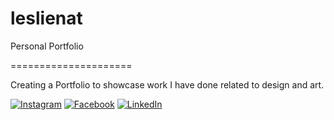 # leslienat
Personal Portfolio

=====================

Creating a Portfolio to showcase work I have done related to design and art.

[![Instagram][1.1]][1]
[![Facebook][2.1]][2]
[![LinkedIn][3.1]][3]

[1.1]: https://cdn2.iconfinder.com/data/icons/social-media-2285/512/1_Instagram_colored_svg_1-512.png (instagram)
[2.1]: https://cdn1.iconfinder.com/data/icons/social-media-2285/512/Colored_Facebook3_svg-512.png (facebook)
[3.1]: https://cdn2.iconfinder.com/data/icons/social-media-2285/512/1_Linkedin_unofficial_colored_svg-512.png (linkedin)

[1]: http://www.instagram.com/leslie.nat.art
[2]: http://www.facebook.com/leslie.nat.art
[3]: https://www.linkedin.com/in/leslienat